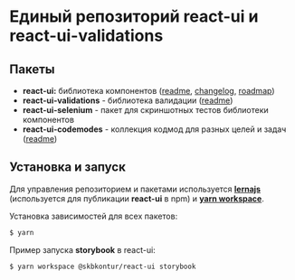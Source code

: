 # Единый репозиторий react-ui и react-ui-validations

## Пакеты

- **react-ui:** библиотека компонентов ([readme](packages/react-ui/README.md), [changelog](packages/react-ui/CHANGELOG.md), [roadmap](packages/react-ui/ROADMAP.md))
- **react-ui-validations** - библиотека валидации ([readme](packages/react-ui-validations/README.md))
- **react-ui-selenium** - пакет для скриншотных тестов библиотеки компонентов
- **react-ui-codemodes** - коллекция кодмод для разных целей и задач ([readme](packages/react-ui-codemodes/README.md))

## Установка и запуск

Для управления репозиторием и пакетами используется **[lernajs](https://lernajs.io/)** (используется для публикации **react-ui** в npm) и **[yarn workspace](https://yarnpkg.com/lang/en/docs/workspaces/)**.

Установка зависимостей для всех пакетов:

```sh
$ yarn
```

Пример запуска **storybook** в react-ui:

```sh
$ yarn workspace @skbkontur/react-ui storybook
```
